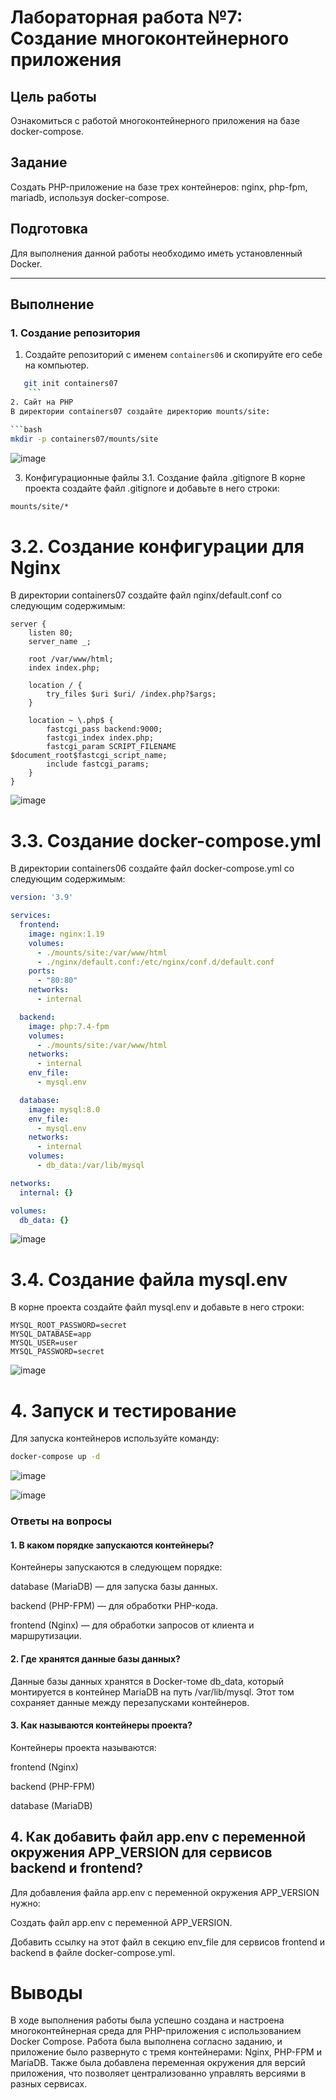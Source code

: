 # Лабораторная работа №7: Создание многоконтейнерного приложения

## Цель работы
Ознакомиться с работой многоконтейнерного приложения на базе docker-compose.

## Задание
Создать PHP-приложение на базе трех контейнеров: nginx, php-fpm, mariadb, используя docker-compose.

## Подготовка
Для выполнения данной работы необходимо иметь установленный Docker.

---

## Выполнение

### 1. Создание репозитория

1. Создайте репозиторий с именем `containers06` и скопируйте его себе на компьютер.

```bash
   git init containers07
    ```
2. Сайт на PHP
В директории containers07 создайте директорию mounts/site:

```bash
mkdir -p containers07/mounts/site
 ```
![image](https://github.com/user-attachments/assets/2e5e151b-0147-4c74-aa43-d3fa7e8fe608)


3. Конфигурационные файлы
3.1. Создание файла .gitignore
В корне проекта создайте файл .gitignore и добавьте в него строки:

``` bash
mounts/site/*
 ```

# 3.2. Создание конфигурации для Nginx
В директории containers07 создайте файл nginx/default.conf со следующим содержимым:

``` nginx
server {
    listen 80;
    server_name _;

    root /var/www/html;
    index index.php;

    location / {
        try_files $uri $uri/ /index.php?$args;
    }

    location ~ \.php$ {
        fastcgi_pass backend:9000;
        fastcgi_index index.php;
        fastcgi_param SCRIPT_FILENAME $document_root$fastcgi_script_name;
        include fastcgi_params;
    }
}
 ```
![image](https://github.com/user-attachments/assets/c789ee89-262e-4a94-99e9-dcf65f440a51)

#  3.3. Создание docker-compose.yml
В директории containers06 создайте файл docker-compose.yml со следующим содержимым:

```yaml
version: '3.9'

services:
  frontend:
    image: nginx:1.19
    volumes:
      - ./mounts/site:/var/www/html
      - ./nginx/default.conf:/etc/nginx/conf.d/default.conf
    ports:
      - "80:80"
    networks:
      - internal

  backend:
    image: php:7.4-fpm
    volumes:
      - ./mounts/site:/var/www/html
    networks:
      - internal
    env_file:
      - mysql.env

  database:
    image: mysql:8.0
    env_file:
      - mysql.env
    networks:
      - internal
    volumes:
      - db_data:/var/lib/mysql

networks:
  internal: {}

volumes:
  db_data: {}
 ```
![image](https://github.com/user-attachments/assets/a485eb8d-cfc9-4e52-a741-26611f515fff)

#  3.4. Создание файла mysql.env 
В корне проекта создайте файл mysql.env и добавьте в него строки:

```env
MYSQL_ROOT_PASSWORD=secret
MYSQL_DATABASE=app
MYSQL_USER=user
MYSQL_PASSWORD=secret
 ```
![image](https://github.com/user-attachments/assets/6ebf1759-2ce5-40fb-85c7-921e853f9867)

# 4. Запуск и тестирование
Для запуска контейнеров используйте команду:

```bash
docker-compose up -d
 ```
![image](https://github.com/user-attachments/assets/b5cbe54f-864b-4b48-863d-9ee56f18f42c)

![image](https://github.com/user-attachments/assets/ce0b1690-079e-41d1-b76a-99db545be3c3)


### Ответы на вопросы
#### 1. В каком порядке запускаются контейнеры?
Контейнеры запускаются в следующем порядке:

database (MariaDB) — для запуска базы данных.

backend (PHP-FPM) — для обработки PHP-кода.

frontend (Nginx) — для обработки запросов от клиента и маршрутизации.

#### 2. Где хранятся данные базы данных?
Данные базы данных хранятся в Docker-томе db_data, который монтируется в контейнер MariaDB на путь /var/lib/mysql. Этот том сохраняет данные между перезапусками контейнеров.

#### 3. Как называются контейнеры проекта?
Контейнеры проекта называются:

frontend (Nginx)

backend (PHP-FPM)

database (MariaDB)

## 4. Как добавить файл app.env с переменной окружения APP_VERSION для сервисов backend и frontend?
Для добавления файла app.env с переменной окружения APP_VERSION нужно:

Создать файл app.env с переменной APP_VERSION.

Добавить ссылку на этот файл в секцию env_file для сервисов frontend и backend в файле docker-compose.yml.

# Выводы
В ходе выполнения работы была успешно создана и настроена многоконтейнерная среда для PHP-приложения с использованием Docker Compose. Работа была выполнена согласно заданию, и приложение было развернуто с тремя контейнерами: Nginx, PHP-FPM и MariaDB. Также была добавлена переменная окружения для версий приложения, что позволяет централизованно управлять версиями в разных сервисах.
